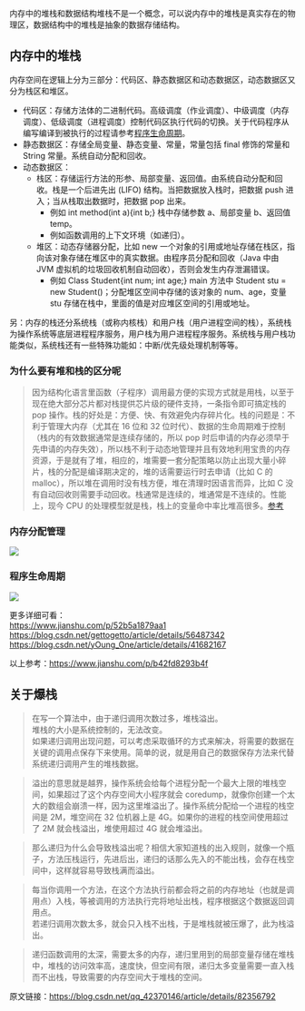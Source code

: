 内存中的堆栈和数据结构堆栈不是一个概念，可以说内存中的堆栈是真实存在的物理区，数据结构中的堆栈是抽象的数据存储结构。  
  
## 内存中的堆栈
内存空间在逻辑上分为三部分：代码区、静态数据区和动态数据区，动态数据区又分为栈区和堆区。  
  
* 代码区：存储方法体的二进制代码。高级调度（作业调度）、中级调度（内存调度）、低级调度（进程调度）控制代码区执行代码的切换。关于代码程序从编写编译到被执行的过程请参考[程序生命周期](./内存与程序.md#程序生命周期)。
* 静态数据区：存储全局变量、静态变量、常量，常量包括 final 修饰的常量和 String 常量。系统自动分配和回收。
* 动态数据区：
  * 栈区：存储运行方法的形参、局部变量、返回值。由系统自动分配和回收。栈是一个后进先出 (LIFO) 结构。当把数据放入栈时，把数据 push 进入；当从栈取出数据时，把数据 pop 出来。
      * 例如 int method(int a){int b;} 栈中存储参数 a、局部变量 b、返回值 temp。
      * 例如函数调用的上下文环境（如递归）。
  * 堆区：动态存储器分配，比如 new 一个对象的引用或地址存储在栈区，指向该对象存储在堆区中的真实数据。由程序员分配和回收（Java 中由 JVM 虚拟机的垃圾回收机制自动回收），否则会发生内存泄漏错误。
      * 例如 Class Student{int num; int age;} main 方法中 Student stu = new Student()；分配堆区空间中存储的该对象的 num、age，变量 stu 存储在栈中，里面的值是对应堆区空间的引用或地址。  
  
另：内存的栈还分系统栈（或称内核栈）和用户栈（用户进程空间的栈），系统栈为操作系统等底层进程程序服务，用户栈为用户进程程序服务。系统栈与用户栈功能类似，系统栈还有一些特殊功能如：中断/优先级处理机制等等。  
  
### 为什么要有堆和栈的区分呢
> 因为结构化语言里函数（子程序）调用最方便的实现方式就是用栈，以至于现在绝大部分芯片都对栈提供芯片级的硬件支持，一条指令即可搞定栈的 pop 操作。栈的好处是：方便、快、有效避免内存碎片化。栈的问题是：不利于管理大内存（尤其在 16 位和 32 位时代）、数据的生命周期难于控制（栈内的有效数据通常是连续存储的，所以 pop 时后申请的内存必须早于先申请的内存失效），所以栈不利于动态地管理并且有效地利用宝贵的内存资源，于是就有了堆，相应的，堆需要一套分配策略以防止出现大量小碎片，栈的分配是编译期决定的，堆的话需要运行时去申请（比如 C 的 malloc），所以堆在调用时没有栈方便，堆在清理时因语言而异，比如 C 没有自动回收则需要手动回收。栈通常是连续的，堆通常是不连续的。性能上，现今 CPU 的处理模型就是栈，栈上的变量命中率比堆高很多。[参考](https://www.zhihu.com/question/49927441)  
  
### 内存分配管理
![](./内存分配管理.jpg)  
  
### 程序生命周期
![](./程序生命周期.jpg)  
  
更多详细可看：  
https://www.jianshu.com/p/52b5a1879aa1  
https://blog.csdn.net/gettogetto/article/details/56487342  
https://blog.csdn.net/yOung_One/article/details/41682167  
  
以上参考：https://www.jianshu.com/p/b42fd8293b4f  
  
## 关于爆栈
> 在写一个算法中，由于递归调用次数过多，堆栈溢出。  
> 堆栈的大小是系统控制的，无法改变。  
> 如果递归调用出现问题，可以考虑采取循环的方式来解决，将需要的数据在关键的调用点保存下来使用。简单的说，就是用自己的数据保存方法来代替系统递归调用产生的堆栈数据。  

> 溢出的意思就是越界，操作系统会给每个进程分配一个最大上限的堆栈空间，如果超过了这个内存空间大小程序就会 coredump，就像你创建一个太大的数组会崩溃一样，因为这里堆溢出了。操作系统分配给一个进程的栈空间是 2M，堆空间在 32 位机器上是 4G。如果你的进程的栈空间使用超过了 2M 就会栈溢出，堆使用超过 4G 就会堆溢出。  

> 那么递归为什么会导致栈溢出呢？相信大家知道栈的出入规则，就像一个瓶子，方法压栈运行，先进后出，递归的话那么先入的不能出栈，会存在栈空间中，这样就容易导致栈满而溢出。  

> 每当你调用一个方法，在这个方法执行前都会将之前的内存地址（也就是调用点）入栈，等被调用的方法执行完将地址出栈，程序根据这个数据返回调用点。  
> 若递归调用次数太多，就会只入栈不出栈，于是堆栈就被压爆了，此为栈溢出。  

> 递归函数调用的太深，需要太多的内存，递归里用到的局部变量存储在堆栈中，堆栈的访问效率高，速度快，但空间有限，递归太多变量需要一直入栈而不出栈，导致需要的内存空间大于堆栈的空间。  

原文链接：https://blog.csdn.net/qq_42370146/article/details/82356792  
